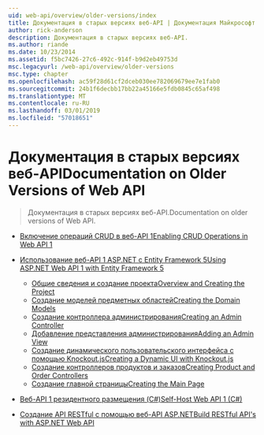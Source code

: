 ```yaml
---
uid: web-api/overview/older-versions/index
title: Документация в старых версиях веб-API | Документация Майкрософт
author: rick-anderson
description: Документация в старых версиях веб-API.
ms.author: riande
ms.date: 10/23/2014
ms.assetid: f5bc7426-27c6-492c-914f-b9d2eb49753d
msc.legacyurl: /web-api/overview/older-versions
msc.type: chapter
ms.openlocfilehash: ac59f28d61cf2dceb030ee782069679ee7e1fab0
ms.sourcegitcommit: 24b1f6decbb17bb22a45166e5fdb0845c65af498
ms.translationtype: MT
ms.contentlocale: ru-RU
ms.lasthandoff: 03/01/2019
ms.locfileid: "57018651"
---
```

<a name="documentation-on-older-versions-of-web-api"></a><span data-ttu-id="05e22-103">Документация в старых версиях веб-API</span><span class="sxs-lookup"><span data-stu-id="05e22-103">Documentation on Older Versions of Web API</span></span>
====================
> <span data-ttu-id="05e22-104">Документация в старых версиях веб-API.</span><span class="sxs-lookup"><span data-stu-id="05e22-104">Documentation on older versions of Web API.</span></span>


- [<span data-ttu-id="05e22-105">Включение операций CRUD в веб-API 1</span><span class="sxs-lookup"><span data-stu-id="05e22-105">Enabling CRUD Operations in Web API 1</span></span>](creating-a-web-api-that-supports-crud-operations.md)
- [<span data-ttu-id="05e22-106">Использование веб-API 1 ASP.NET с Entity Framework 5</span><span class="sxs-lookup"><span data-stu-id="05e22-106">Using ASP.NET Web API 1 with Entity Framework 5</span></span>](using-web-api-1-with-entity-framework-5/index.md)

    - [<span data-ttu-id="05e22-107">Общие сведения и создание проекта</span><span class="sxs-lookup"><span data-stu-id="05e22-107">Overview and Creating the Project</span></span>](using-web-api-1-with-entity-framework-5/using-web-api-with-entity-framework-part-1.md)
    - [<span data-ttu-id="05e22-108">Создание моделей предметных областей</span><span class="sxs-lookup"><span data-stu-id="05e22-108">Creating the Domain Models</span></span>](using-web-api-1-with-entity-framework-5/using-web-api-with-entity-framework-part-2.md)
    - [<span data-ttu-id="05e22-109">Создание контроллера администрирования</span><span class="sxs-lookup"><span data-stu-id="05e22-109">Creating an Admin Controller</span></span>](using-web-api-1-with-entity-framework-5/using-web-api-with-entity-framework-part-3.md)
    - [<span data-ttu-id="05e22-110">Добавление представления администрирования</span><span class="sxs-lookup"><span data-stu-id="05e22-110">Adding an Admin View</span></span>](using-web-api-1-with-entity-framework-5/using-web-api-with-entity-framework-part-4.md)
    - [<span data-ttu-id="05e22-111">Создание динамического пользовательского интерфейса с помощью Knockout.js</span><span class="sxs-lookup"><span data-stu-id="05e22-111">Creating a Dynamic UI with Knockout.js</span></span>](using-web-api-1-with-entity-framework-5/using-web-api-with-entity-framework-part-5.md)
    - [<span data-ttu-id="05e22-112">Создание контроллеров продуктов и заказов</span><span class="sxs-lookup"><span data-stu-id="05e22-112">Creating Product and Order Controllers</span></span>](using-web-api-1-with-entity-framework-5/using-web-api-with-entity-framework-part-6.md)
    - [<span data-ttu-id="05e22-113">Создание главной страницы</span><span class="sxs-lookup"><span data-stu-id="05e22-113">Creating the Main Page</span></span>](using-web-api-1-with-entity-framework-5/using-web-api-with-entity-framework-part-7.md)
- [<span data-ttu-id="05e22-114">Веб-API 1 резидентного размещения (C#)</span><span class="sxs-lookup"><span data-stu-id="05e22-114">Self-Host Web API 1 (C#)</span></span>](self-host-a-web-api.md)
- [<span data-ttu-id="05e22-115">Создание API RESTful с помощью веб-API ASP.NET</span><span class="sxs-lookup"><span data-stu-id="05e22-115">Build RESTful API's with ASP.NET Web API</span></span>](build-restful-apis-with-aspnet-web-api.md)
